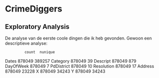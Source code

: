 # CrimeDiggers

## Exploratory Analysis

De analyse van de eerste coole dingen die ik heb gevonden. Gewoon een descriptieve analyse:

             count  nunique
Dates       878049   389257
Category    878049       39
Descript    878049      879
DayOfWeek   878049        7
PdDistrict  878049       10
Resolution  878049       17
Address     878049    23228
X           878049    34243
Y           878049    34243
